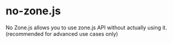 # no-zone.js
No Zone.js allows you to use zone.js API without actually using it. (recommended for advanced use cases only)
